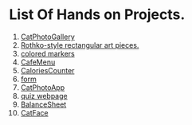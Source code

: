 <html>
  <body>
    <h1>List Of Hands on Projects.</h1>
    <ol>
      <li><a href="https://github.com/its-swaroop/Projects/tree/main/Raugh/ApWk3%20%3A%20CatPhotoGallery"> CatPhotoGallery</a></li>
      <li><a href=""> Rothko-style rectangular art pieces.</a></li>
      <li><a href="">colored markers</a></li>   
      <li><a href=""> CafeMenu</a></li>
      <li><a href=""> CaloriesCounter</a></li>    
      <li><a href=""> form</a> </li>
      <li><a href=""> CatPhotoApp</a> </li>
      <li><a href=""> quiz webpage</a></li>    
      <li><a href=""> BalanceSheet</a></li>  
      <li><a href=""> CatFace</a></li>
    </ol>
  </body>
</html>
